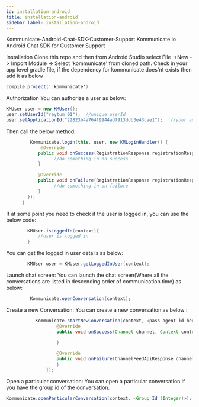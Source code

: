 ```yaml
---
id: installation-android
title: installation-android
sidebar_label: installation-android
---
```


Kommunicate-Android-Chat-SDK-Customer-Support
Kommunicate.io Android Chat SDK for Customer Support

Installation
Clone this repo and then from Android Studio select File ->New -> Import Module -> Select 'kommunicate' from cloned path. Check in your app level gradle file, if the dependency for kommunicate does'nt exists then add it as below

```java
compile project(':kommunicate')
```

Authorization
You can authorize a user as below:
```java
KMUser user = new KMUser();
user.setUserId("reytum_01");  //unique userId
user.setApplicationId("22823b4a764f9944ad7913ddb3e43cae1");   //your application key
```
Then call the below method:
```java
         Kommunicate.login(this, user, new KMLoginHandler() {
             @Override
            public void onSuccess(RegistrationResponse registrationResponse, Context context) {
                  //do something in on success
            }

            @Override
            public void onFailure(RegistrationResponse registrationResponse, Exception exception) {
                  //do something in on failure
            }
        });
      }
```
If at some point you need to check if the user is logged in, you can use the below code:
```java
        KMUser.isLoggedIn(context){
            //user is logged in  
        }
```
You can get the logged in user details as below:
```java
        KMUser user = KMUser.getLoggedInUser(context);
```
Launch chat screen:
You can launch the chat screen(Where all the conversations are listed in descending order of communication time) as below:
```java
         Kommunicate.openConversation(context);
```
Create a new Conversation:
You can create a new conversation as below :
```java
           Kommunicate.startNewConversation(context, <pass agent id here>, <pass bot id here, null accepted>, new KMCreateChatCallback() {
                   @Override
                   public void onSuccess(Channel channel, Context context) {
                       
                   }

                   @Override
                   public void onFailure(ChannelFeedApiResponse channelFeedApiResponse, Context context) {
                   }
               });
```
Open a particular conversation:
You can open a particular conversation if you have the group id of the conversation.
```java
Kommunicate.openParticularConversation(context, <Group Id (Integer)>);
```